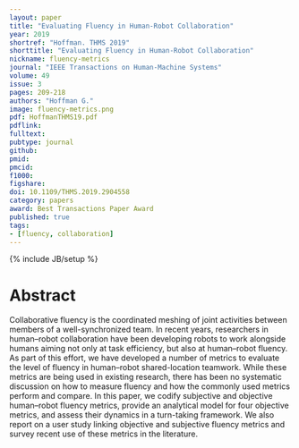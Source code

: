 ```yaml
---
layout: paper
title: "Evaluating Fluency in Human-Robot Collaboration"
year: 2019
shortref: "Hoffman. THMS 2019"
shorttitle: "Evaluating Fluency in Human-Robot Collaboration"
nickname: fluency-metrics
journal: "IEEE Transactions on Human-Machine Systems"
volume: 49
issue: 3
pages: 209-218
authors: "Hoffman G."
image: fluency-metrics.png
pdf: HoffmanTHMS19.pdf
pdflink: 
fulltext:  
pubtype: journal
github: 
pmid:  
pmcid: 
f1000: 
figshare: 
doi: 10.1109/THMS.2019.2904558
category: papers
award: Best Transactions Paper Award
published: true
tags:
- [fluency, collaboration]
---
```

{% include JB/setup %}

# Abstract 

Collaborative fluency is the coordinated meshing of joint activities between members of a well-synchronized team. In recent years, researchers in human–robot collaboration have been developing robots to work alongside humans aiming not only at task efficiency, but also at human–robot fluency. As part of this effort, we have developed a number of metrics to evaluate the level of fluency in human–robot shared-location teamwork. While these metrics are being used in existing research, there has been no systematic discussion on how to measure fluency and how the commonly used metrics perform and compare. In this paper, we codify subjective and objective human–robot fluency metrics, provide an analytical model for four objective metrics, and assess their dynamics in a turn-taking framework. We also report on a user study linking objective and subjective fluency metrics and survey recent use of these metrics in the literature.
